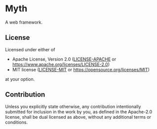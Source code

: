 # Myth

A web framework.

## License

Licensed under either of

 * Apache License, Version 2.0
   ([LICENSE-APACHE](LICENSE-APACHE) or <https://www.apache.org/licenses/LICENSE-2.0>)
 * MIT license
   ([LICENSE-MIT](LICENSE-MIT) or <https://opensource.org/licenses/MIT>)

at your option.

## Contribution

Unless you explicitly state otherwise, any contribution intentionally submitted
for inclusion in the work by you, as defined in the Apache-2.0 license, shall be
dual licensed as above, without any additional terms or conditions.
